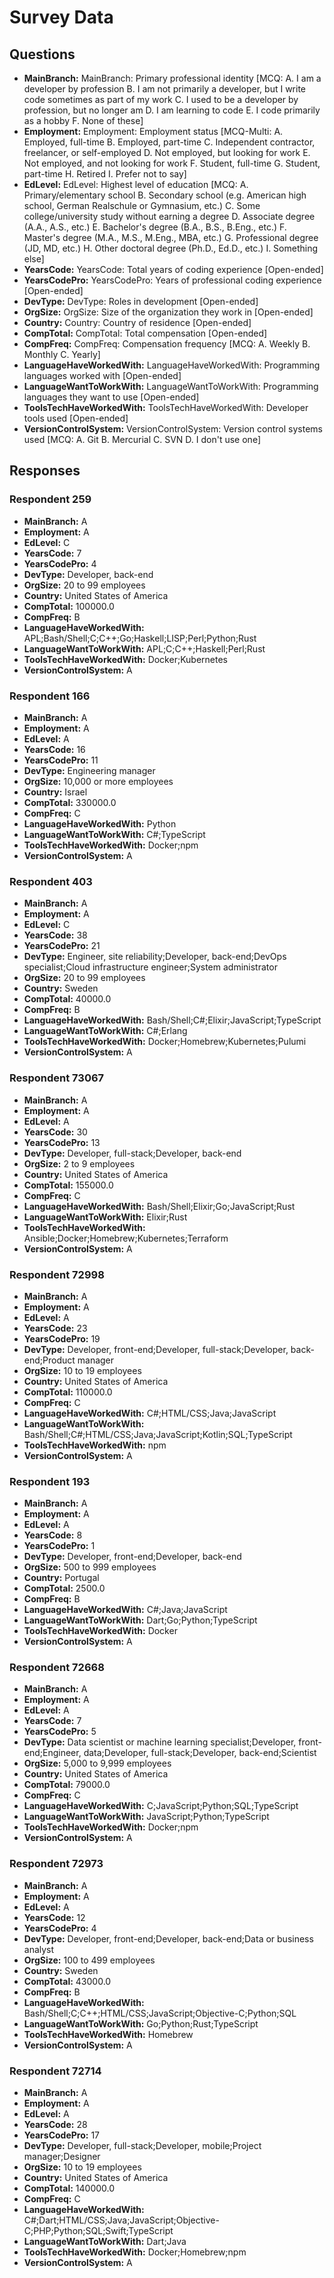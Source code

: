 # Survey Data

## Questions

- **MainBranch:** MainBranch: Primary professional identity [MCQ: A. I am a developer by profession B. I am not primarily a developer, but I write code sometimes as part of my work C. I used to be a developer by profession, but no longer am D. I am learning to code E. I code primarily as a hobby F. None of these]
- **Employment:** Employment: Employment status [MCQ-Multi: A. Employed, full-time B. Employed, part-time C. Independent contractor, freelancer, or self-employed D. Not employed, but looking for work E. Not employed, and not looking for work F. Student, full-time G. Student, part-time H. Retired I. Prefer not to say]
- **EdLevel:** EdLevel: Highest level of education [MCQ: A. Primary/elementary school B. Secondary school (e.g. American high school, German Realschule or Gymnasium, etc.) C. Some college/university study without earning a degree D. Associate degree (A.A., A.S., etc.) E. Bachelor's degree (B.A., B.S., B.Eng., etc.) F. Master's degree (M.A., M.S., M.Eng., MBA, etc.) G. Professional degree (JD, MD, etc.) H. Other doctoral degree (Ph.D., Ed.D., etc.) I. Something else]
- **YearsCode:** YearsCode: Total years of coding experience [Open-ended]
- **YearsCodePro:** YearsCodePro: Years of professional coding experience [Open-ended]
- **DevType:** DevType: Roles in development [Open-ended]
- **OrgSize:** OrgSize: Size of the organization they work in [Open-ended]
- **Country:** Country: Country of residence [Open-ended]
- **CompTotal:** CompTotal: Total compensation [Open-ended]
- **CompFreq:** CompFreq: Compensation frequency [MCQ: A. Weekly B. Monthly C. Yearly]
- **LanguageHaveWorkedWith:** LanguageHaveWorkedWith: Programming languages worked with [Open-ended]
- **LanguageWantToWorkWith:** LanguageWantToWorkWith: Programming languages they want to use [Open-ended]
- **ToolsTechHaveWorkedWith:** ToolsTechHaveWorkedWith: Developer tools used [Open-ended]
- **VersionControlSystem:** VersionControlSystem: Version control systems used [MCQ: A. Git B. Mercurial C. SVN D. I don't use one]

## Responses

### Respondent 259

- **MainBranch:** A
- **Employment:** A
- **EdLevel:** C
- **YearsCode:** 7
- **YearsCodePro:** 4
- **DevType:** Developer, back-end
- **OrgSize:** 20 to 99 employees
- **Country:** United States of America
- **CompTotal:** 100000.0
- **CompFreq:** B
- **LanguageHaveWorkedWith:** APL;Bash/Shell;C;C++;Go;Haskell;LISP;Perl;Python;Rust
- **LanguageWantToWorkWith:** APL;C;C++;Haskell;Perl;Rust
- **ToolsTechHaveWorkedWith:** Docker;Kubernetes
- **VersionControlSystem:** A

### Respondent 166

- **MainBranch:** A
- **Employment:** A
- **EdLevel:** A
- **YearsCode:** 16
- **YearsCodePro:** 11
- **DevType:** Engineering manager
- **OrgSize:** 10,000 or more employees
- **Country:** Israel
- **CompTotal:** 330000.0
- **CompFreq:** C
- **LanguageHaveWorkedWith:** Python
- **LanguageWantToWorkWith:** C#;TypeScript
- **ToolsTechHaveWorkedWith:** Docker;npm
- **VersionControlSystem:** A

### Respondent 403

- **MainBranch:** A
- **Employment:** A
- **EdLevel:** C
- **YearsCode:** 38
- **YearsCodePro:** 21
- **DevType:** Engineer, site reliability;Developer, back-end;DevOps specialist;Cloud infrastructure engineer;System administrator
- **OrgSize:** 20 to 99 employees
- **Country:** Sweden
- **CompTotal:** 40000.0
- **CompFreq:** B
- **LanguageHaveWorkedWith:** Bash/Shell;C#;Elixir;JavaScript;TypeScript
- **LanguageWantToWorkWith:** C#;Erlang
- **ToolsTechHaveWorkedWith:** Docker;Homebrew;Kubernetes;Pulumi
- **VersionControlSystem:** A

### Respondent 73067

- **MainBranch:** A
- **Employment:** A
- **EdLevel:** A
- **YearsCode:** 30
- **YearsCodePro:** 13
- **DevType:** Developer, full-stack;Developer, back-end
- **OrgSize:** 2 to 9 employees
- **Country:** United States of America
- **CompTotal:** 155000.0
- **CompFreq:** C
- **LanguageHaveWorkedWith:** Bash/Shell;Elixir;Go;JavaScript;Rust
- **LanguageWantToWorkWith:** Elixir;Rust
- **ToolsTechHaveWorkedWith:** Ansible;Docker;Homebrew;Kubernetes;Terraform
- **VersionControlSystem:** A

### Respondent 72998

- **MainBranch:** A
- **Employment:** A
- **EdLevel:** A
- **YearsCode:** 23
- **YearsCodePro:** 19
- **DevType:** Developer, front-end;Developer, full-stack;Developer, back-end;Product manager
- **OrgSize:** 10 to 19 employees
- **Country:** United States of America
- **CompTotal:** 110000.0
- **CompFreq:** C
- **LanguageHaveWorkedWith:** C#;HTML/CSS;Java;JavaScript
- **LanguageWantToWorkWith:** Bash/Shell;C#;HTML/CSS;Java;JavaScript;Kotlin;SQL;TypeScript
- **ToolsTechHaveWorkedWith:** npm
- **VersionControlSystem:** A

### Respondent 193

- **MainBranch:** A
- **Employment:** A
- **EdLevel:** A
- **YearsCode:** 8
- **YearsCodePro:** 1
- **DevType:** Developer, front-end;Developer, back-end
- **OrgSize:** 500 to 999 employees
- **Country:** Portugal
- **CompTotal:** 2500.0
- **CompFreq:** B
- **LanguageHaveWorkedWith:** C#;Java;JavaScript
- **LanguageWantToWorkWith:** Dart;Go;Python;TypeScript
- **ToolsTechHaveWorkedWith:** Docker
- **VersionControlSystem:** A

### Respondent 72668

- **MainBranch:** A
- **Employment:** A
- **EdLevel:** A
- **YearsCode:** 7
- **YearsCodePro:** 5
- **DevType:** Data scientist or machine learning specialist;Developer, front-end;Engineer, data;Developer, full-stack;Developer, back-end;Scientist
- **OrgSize:** 5,000 to 9,999 employees
- **Country:** United States of America
- **CompTotal:** 79000.0
- **CompFreq:** C
- **LanguageHaveWorkedWith:** C;JavaScript;Python;SQL;TypeScript
- **LanguageWantToWorkWith:** JavaScript;Python;TypeScript
- **ToolsTechHaveWorkedWith:** Docker;npm
- **VersionControlSystem:** A

### Respondent 72973

- **MainBranch:** A
- **Employment:** A
- **EdLevel:** A
- **YearsCode:** 12
- **YearsCodePro:** 4
- **DevType:** Developer, front-end;Developer, back-end;Data or business analyst
- **OrgSize:** 100 to 499 employees
- **Country:** Sweden
- **CompTotal:** 43000.0
- **CompFreq:** B
- **LanguageHaveWorkedWith:** Bash/Shell;C;C++;HTML/CSS;JavaScript;Objective-C;Python;SQL
- **LanguageWantToWorkWith:** Go;Python;Rust;TypeScript
- **ToolsTechHaveWorkedWith:** Homebrew
- **VersionControlSystem:** A

### Respondent 72714

- **MainBranch:** A
- **Employment:** A
- **EdLevel:** A
- **YearsCode:** 28
- **YearsCodePro:** 17
- **DevType:** Developer, full-stack;Developer, mobile;Project manager;Designer
- **OrgSize:** 10 to 19 employees
- **Country:** United States of America
- **CompTotal:** 140000.0
- **CompFreq:** C
- **LanguageHaveWorkedWith:** C#;Dart;HTML/CSS;Java;JavaScript;Objective-C;PHP;Python;SQL;Swift;TypeScript
- **LanguageWantToWorkWith:** Dart;Java
- **ToolsTechHaveWorkedWith:** Docker;Homebrew;npm
- **VersionControlSystem:** A

